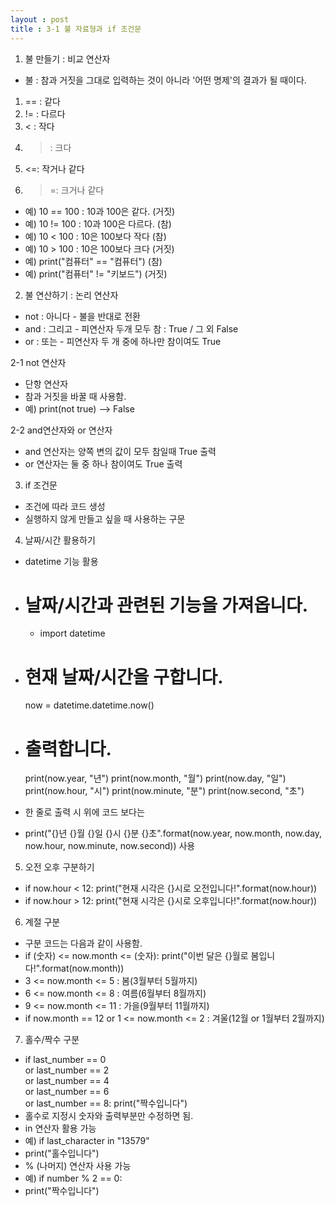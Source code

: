 ```yaml
---
layout : post
title : 3-1 불 자료형과 if 조건문
---
```


1. 불 만들기 : 비교 연산자
- 불 : 참과 거짓을 그대로 입력하는 것이 아니라 '어떤 명제'의 결과가 될 때이다.
 1) == : 같다
 2) != : 다르다
 3) < : 작다
 4) > : 크다
 5) <=: 작거나 같다
 6) >=: 크거나 같다
- 예) 10 == 100 : 10과 100은 같다. (거짓)
- 예) 10 != 100 : 10과 100은 다르다. (참)
- 예) 10 < 100 : 10은 100보다 작다 (참)
- 예) 10 > 100 : 10은 100보다 크다 (거짓)
- 예) print("컴퓨터" == "컴퓨터") (참)
- 예) print("컴퓨터" != "키보드") (거짓)

2. 불 연산하기 : 논리 연산자
 - not : 아니다 - 불을 반대로 전환
 - and : 그리고 - 피연산자 두개 모두 참 : True / 그 외 False
 - or : 또는 - 피연산자 두 개 중에 하나만 참이여도 True

2-1 not 연산자 
- 단항 연산자
- 참과 거짓을 바꿀 때 사용함.
- 예) print(not true) --> False

2-2 and연산자와 or 연산자
- and 연산자는 양쪽 변의 값이 모두 참일때 True 출력
- or 연산자는 둘 중 하나 참이여도 True 출력

3. if 조건문
- 조건에 따라 코드 생성
- 실행하지 않게 만들고 싶을 때 사용하는 구문

4. 날짜/시간 활용하기
- datetime 기능 활용

- # 날짜/시간과 관련된 기능을 가져옵니다.
	- import datetime
- # 현재 날짜/시간을 구합니다.
	now = datetime.datetime.now()
- # 출력합니다.
	print(now.year, "년")
	print(now.month, "월")
	print(now.day, "일")
	print(now.hour, "시")
	print(now.minute, "분")
	print(now.second, "초")
- 한 줄로 출력 시 위에 코드 보다는 
- print("{}년 {}월 {}일 {}시 {}분 {}초".format(now.year, now.month, now.day, now.hour, now.minute, now.second)) 사용

5. 오전 오후 구분하기
- if now.hour < 12:
	print("현재 시각은 {}시로 오전입니다!".format(now.hour))
- if now.hour > 12:
	print("현재 시각은 {}시로 오후입니다!".format(now.hour))

6. 계절 구분
- 구분 코드는 다음과 같이 사용함.
- if (숫자) <= now.month <= (숫자):
	print("이번 달은 {}월로 봄입니다!".format(now.month))
- 3 <= now.month <= 5 : 봄(3월부터 5월까지)
- 6 <= now.month <= 8 : 여름(6월부터 8월까지)
- 9 <= now.month <= 11 : 가을(9월부터 11월까지)
- if now.month == 12 or 1 <= now.month <= 2 : 겨울(12월 or 1월부터 2월까지)

7. 홀수/짝수 구분
- if last_number == 0 \
    or last_number == 2 \
    or last_number == 4 \
    or last_number == 6 \
    or last_number == 8:
    print("짝수입니다")
- 홀수로 지정시 숫자와 출력부분만 수정하면 됨.
- in 연산자 활용 가능
- 예) if last_character in "13579"
- 	print("홀수입니다")
- % (나머지) 연산자 사용 가능
- 예) if number % 2 == 0:
- 	print("짝수입니다")
